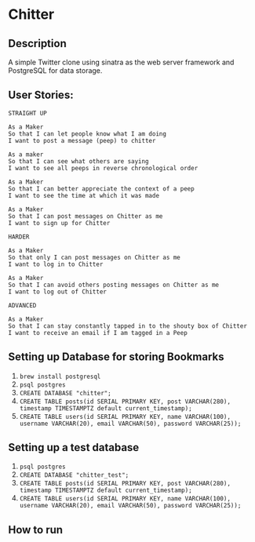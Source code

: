 Chitter
=================

Description
-------
A simple Twitter clone using sinatra as the web server framework and PostgreSQL for data storage.

User Stories:
-------

```
STRAIGHT UP

As a Maker
So that I can let people know what I am doing  
I want to post a message (peep) to chitter

As a maker
So that I can see what others are saying  
I want to see all peeps in reverse chronological order

As a Maker
So that I can better appreciate the context of a peep
I want to see the time at which it was made

As a Maker
So that I can post messages on Chitter as me
I want to sign up for Chitter

HARDER

As a Maker
So that only I can post messages on Chitter as me
I want to log in to Chitter

As a Maker
So that I can avoid others posting messages on Chitter as me
I want to log out of Chitter

ADVANCED

As a Maker
So that I can stay constantly tapped in to the shouty box of Chitter
I want to receive an email if I am tagged in a Peep
```

## Setting up Database for storing Bookmarks
1. `brew install postgresql`
2. `psql postgres`
3. `CREATE DATABASE "chitter";`
4. `CREATE TABLE posts(id SERIAL PRIMARY KEY, post VARCHAR(280), timestamp TIMESTAMPTZ default current_timestamp);`
5. `CREATE TABLE users(id SERIAL PRIMARY KEY, name VARCHAR(100), username VARCHAR(20), email VARCHAR(50), password VARCHAR(25));`

## Setting up a test database
1. `psql postgres`
3. `CREATE DATABASE "chitter_test";`
3. `CREATE TABLE posts(id SERIAL PRIMARY KEY, post VARCHAR(280), timestamp TIMESTAMPTZ default current_timestamp);`
4. `CREATE TABLE users(id SERIAL PRIMARY KEY, name VARCHAR(100), username VARCHAR(20), email VARCHAR(50), password VARCHAR(25));`

## How to run
